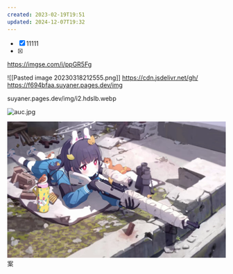 ```yaml
---
created: 2023-02-19T19:51
updated: 2024-12-07T19:32
---
```

- [x] 11111
- [x] 

https://imgse.com/i/ppGR5Fg

![[Pasted image 20230318212555.png]]
https://cdn.jsdelivr.net/gh/
https://f694bfaa.suyaner.pages.dev/img

suyaner.pages.dev/img/i2.hdslb.webp

![auc.jpg]( https://suyaner.pages.dev/img/auc.jpg "测试")


![i2](https://raw.githubusercontent.com/Melody-Yan/suyaner/main/img/i2.hdslb.webp)
案



























